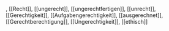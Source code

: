 , [[Recht]], [[ungerecht]], [[ungerechtfertigen]], [[unrecht]], [[Gerechtigkeit]], [[Aufgabengerechtigkeit]], [[ausgerechnet]], [[Gerechtberechtigung]], [[Ungerechtigkeit]], [[ethisch]]